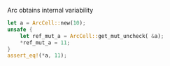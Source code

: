 Arc obtains internal variability

```rust
let a = ArcCell::new(10);
unsafe {
    let ref_mut_a = ArcCell::get_mut_uncheck( &a);
    *ref_mut_a = 11;
}
assert_eq!(*a, 11);
```